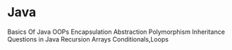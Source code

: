 # Java
Basics Of Java OOPs
Encapsulation
Abstraction
Polymorphism
Inheritance
Questions in Java
Recursion
Arrays
Conditionals,Loops
